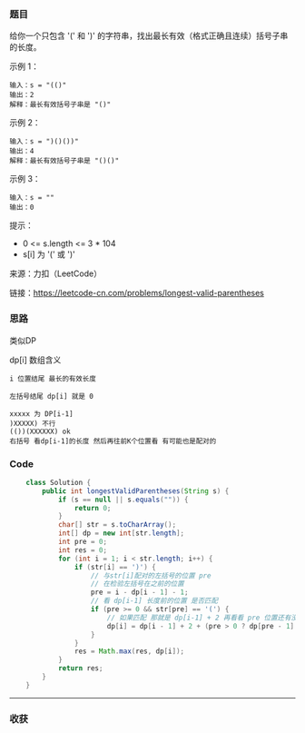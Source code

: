 ### 题目

给你一个只包含 '(' 和 ')' 的字符串，找出最长有效（格式正确且连续）括号子串的长度。

示例 1：
```
输入：s = "(()"
输出：2
解释：最长有效括号子串是 "()"
```
示例 2：
```
输入：s = ")()())"
输出：4
解释：最长有效括号子串是 "()()"
```
示例 3：
```
输入：s = ""
输出：0
```

提示：

- 0 <= s.length <= 3 * 104
- s[i] 为 '(' 或 ')'

来源：力扣（LeetCode）

链接：https://leetcode-cn.com/problems/longest-valid-parentheses

### 思路

类似DP

dp[i] 数组含义 

    i 位置结尾 最长的有效长度 

    左括号结尾 dp[i] 就是 0 

    xxxxx 为 DP[i-1]  
    )XXXXX) 不行
    (())(XXXXXX) ok
    右括号 看dp[i-1]的长度 然后再往前K个位置看 有可能也是配对的

    

### Code
```java
    class Solution {
        public int longestValidParentheses(String s) {
            if (s == null || s.equals("")) {
                return 0;
            }
            char[] str = s.toCharArray();
            int[] dp = new int[str.length];
            int pre = 0;
            int res = 0;
            for (int i = 1; i < str.length; i++) {
                if (str[i] == ')') {
                    // 与str[i]配对的左括号的位置 pre
                    // 在检验左括号在之前的位置
                    pre = i - dp[i - 1] - 1; 
                    // 看 dp[i-1] 长度前的位置 是否匹配
                    if (pre >= 0 && str[pre] == '(') {
                        // 如果匹配 那就是 dp[i-1] + 2 再看看 pre 位置还有没有匹配的
                        dp[i] = dp[i - 1] + 2 + (pre > 0 ? dp[pre - 1] : 0);
                    }
                }
                res = Math.max(res, dp[i]);
            }
            return res;
        }
    }
```
*** 
### 收获
